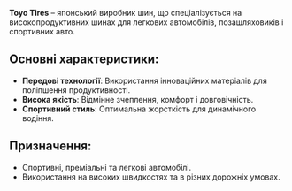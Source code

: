 **Toyo Tires** – японський виробник шин, що спеціалізується на високопродуктивних шинах для легкових автомобілів, позашляховиків і спортивних авто.

## Основні характеристики:
- **Передові технології**: Використання інноваційних матеріалів для поліпшення продуктивності.
- **Висока якість**: Відмінне зчеплення, комфорт і довговічність.
- **Спортивний стиль**: Оптимальна жорсткість для динамічного водіння.

## Призначення:
- Спортивні, преміальні та легкові автомобілі.
- Використання на високих швидкостях та в різних дорожніх умовах.